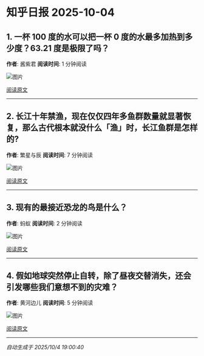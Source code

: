 # 知乎日报 2025-10-04

## 1. 一杯 100 度的水可以把一杯 0 度的水最多加热到多少度？63.21 度是极限了吗？
**作者**: 酱紫君
**阅读时间**: 1 分钟阅读

![图片](https://pic1.zhimg.com/v2-d2822872daaa594852d9cb93531504b8.jpg?source=8673f162)

[阅读原文](https://daily.zhihu.com/story/9784390)

---

## 2. 长江十年禁渔，现在仅仅四年多鱼群数量就显著恢复，那么古代根本就没什么「渔」时，长江鱼群是怎样的?
**作者**: 繁星与辰
**阅读时间**: 7 分钟阅读

![图片](https://pic1.zhimg.com/v2-3972f0844ce06786d88541f12dc8920b.jpg?source=8673f162)

[阅读原文](https://daily.zhihu.com/story/9784398)

---

## 3. 现有的最接近恐龙的鸟是什么？
**作者**: 蚂蚁
**阅读时间**: 2 分钟阅读

![图片](https://picx.zhimg.com/v2-ff7d58585d777c2aa4c66e6a315bd284.jpg?source=8673f162)

[阅读原文](https://daily.zhihu.com/story/9784400)

---

## 4. 假如地球突然停止自转，除了昼夜交替消失，还会引发哪些我们意想不到的灾难？
**作者**: 黄河边儿
**阅读时间**: 5 分钟阅读

![图片](https://pica.zhimg.com/v2-c6d11a0988afcaad446b62ef72c6f001.jpg?source=8673f162)

[阅读原文](https://daily.zhihu.com/story/9784401)

---

*自动生成于 2025/10/4 19:00:40*